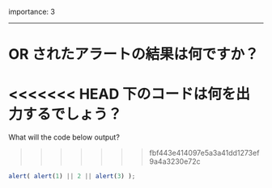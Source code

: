 importance: 3

---

# OR されたアラートの結果は何ですか？

<<<<<<< HEAD
下のコードは何を出力するでしょう？
=======
What will the code below output?
>>>>>>> fbf443e414097e5a3a41dd1273ef9a4a3230e72c

```js
alert( alert(1) || 2 || alert(3) );
```
